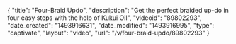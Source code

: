 {
    "title": "Four-Braid Updo",
    "description": "Get the perfect braided up-do in four easy steps with the help of Kukui Oil",
    "videoid": "89802293",
    "date_created": "1493916631",
    "date_modified": "1493916995",
    "type": "captivate",
    "layout": "video",
    "url": "\/v\/four-braid-updo\/89802293"
}